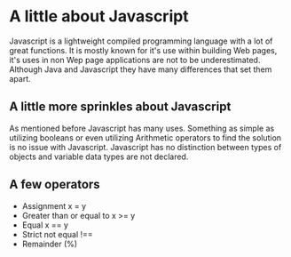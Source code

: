 # A little about Javascript

Javascript is a lightweight compiled programming language with a lot of great functions.
It is mostly known for it's use within building Web pages, it's uses in non Wep page applications are not to be underestimated.
Although Java and Javascript they have many differences that set them apart.

## A little more sprinkles about Javascript

As mentioned before Javascript has many uses.
Something as simple as utilizing booleans or even utilizing Arithmetic operators to find the solution is no issue with Javascript.
Javascript has no distinction between types of objects and variable data types are not declared.

## A few operators

- Assignment x = y
- Greater than or equal to x >= y
- Equal x == y
- Strict not equal !==
- Remainder (%)
